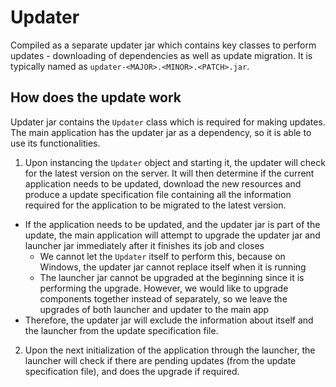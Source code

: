 # Updater
Compiled as a separate updater jar which contains key classes to perform updates - downloading of dependencies as well as update migration. It is typically named as `updater-<MAJOR>.<MINOR>.<PATCH>.jar`.

## How does the update work
Updater jar contains the `Updater` class which is required for making updates.
The main application has the updater jar as a dependency, so it is able to use its functionalities.

1. Upon instancing the `Updater` object and starting it, the updater will check for the latest version on the server.
It will then determine if the current application needs to be updated, download the new resources and produce a update specification file containing all the information required for the application to be migrated to the latest version.
 - If the application needs to be updated, and the updater jar is part of the update, the main application will attempt to upgrade the updater jar and launcher jar immediately after it finishes its job and closes
    - We cannot let the `Updater` itself to perform this, because on Windows, the updater jar cannot replace itself when it is running
    - The launcher jar cannot be upgraded at the beginning since it is performing the upgrade. However, we would like to upgrade components together instead of separately, so we leave the upgrades of both launcher and updater to the main app
 - Therefore, the updater jar will exclude the information about itself and the launcher from the update specification file.

2. Upon the next initialization of the application through the launcher, the launcher will check if there are pending updates (from the update specification file), and does the upgrade if required.

